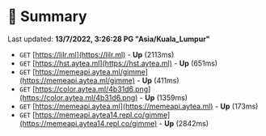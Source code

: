 # 📖 Summary
Last updated: **13/7/2022, 3:26:28 PG "Asia/Kuala_Lumpur"**

- `GET` [https://lilr.ml](https://lilr.ml) - **Up** (2113ms)
- `GET` [https://hst.aytea.ml](https://hst.aytea.ml) - **Up** (651ms)
- `GET` [https://memeapi.aytea.ml/gimme](https://memeapi.aytea.ml/gimme) - **Up** (411ms)
- `GET` [https://color.aytea.ml/4b31d6.png](https://color.aytea.ml/4b31d6.png) - **Up** (1359ms)
- `GET` [https://memeapi.aytea.ml](https://memeapi.aytea.ml) - **Up** (173ms)
- `GET` [https://memeapi.aytea14.repl.co/gimme](https://memeapi.aytea14.repl.co/gimme) - **Up** (2842ms)
